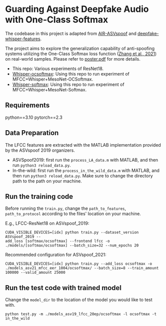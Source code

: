 Guarding Against Deepfake Audio with One-Class Softmax
===============
The codebase in this project is adapted from [AIR-ASVspoof](https://github.com/yzyouzhang/AIR-ASVspoof) and [deepfake-whisper-features](https://github.com/piotrkawa/deepfake-whisper-features).

The project aims to explore the generalization capability of anti-spoofing systems utilizing the One-Class Softmax loss function ([Zhang et al., 2021](https://ieeexplore.ieee.org/document/9417604)) on real-world samples. Please refer to [poster.pdf](https://github.com/chihyi-lin/AIR-ASVspoof/blob/master/poster.pdf) for more details.
* This repo: Various experiments of ResNet18.
* [Whisper-ocsoftmax](https://github.com/chihyi-lin/Whisper-ocsoftmax): Using this repo to run experiment of MFCC+Whisper+MesoNet-OCSoftmax.
* [Whisper-softmax](https://github.com/chihyi-lin/Whisper-softmax): Using this repo to run experiment of MFCC+Whisper+MesoNet-Softmax.

## Requirements
python==3.10
pytorch==2.3

## Data Preparation
The LFCC features are extracted with the MATLAB implementation provided by the ASVspoof 2019 organizers. 
* ASVSpoof2019: first run the `process_LA_data.m` with MATLAB, and then run `python3 reload_data.py`.
* In-the-wild: first run the `process_in_the_wild_data.m` with MATLAB, and then run `python3 reload_data.py`.
Make sure to change the directory path to the path on your machine.
## Run the training code
Before running the `train.py`, change the `path_to_features`, `path_to_protocol` according to the files' location on your machine.

E.g., LFCC-ResNet18 on ASVspoof_2019:
```
CUDA_VISIBLE_DEVICES=[idx] python train.py --dataset_version ASVspoof_2019 --
add_loss [softmax/ocsoftmax] --frontend lfcc -o ./models/[softmax/ocsoftmax] --batch_size=32 --num_epochs 20
```
Recommended configuration for ASVspoof_2021:
```
CUDA_VISIBLE_DEVICES=[idx] python train.py --add_loss ocsoftmax -o ./models_asv21_mfcc_eer_1004/ocsoftmax/ --batch_size=8 --train_amount 100000 --valid_amount 25000
```
## Run the test code with trained model
Change the `model_dir` to the location of the model you would like to test with.
```
python test.py -m ./models_asv19_lfcc_20ep/ocsoftmax -l ocsoftmax -t in_the_wild
```
